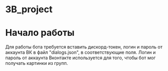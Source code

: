 # 3B_project
# Начало работы
Для работы бота требуется вставить дискорд-токен, логин и пароль от аккаунта ВК в файл "dialogs.json", в соответствующие поля. 
Логин и пароль от аккаунта Вконтакте используется для того, чтобы бот мог получать картинки из групп.
